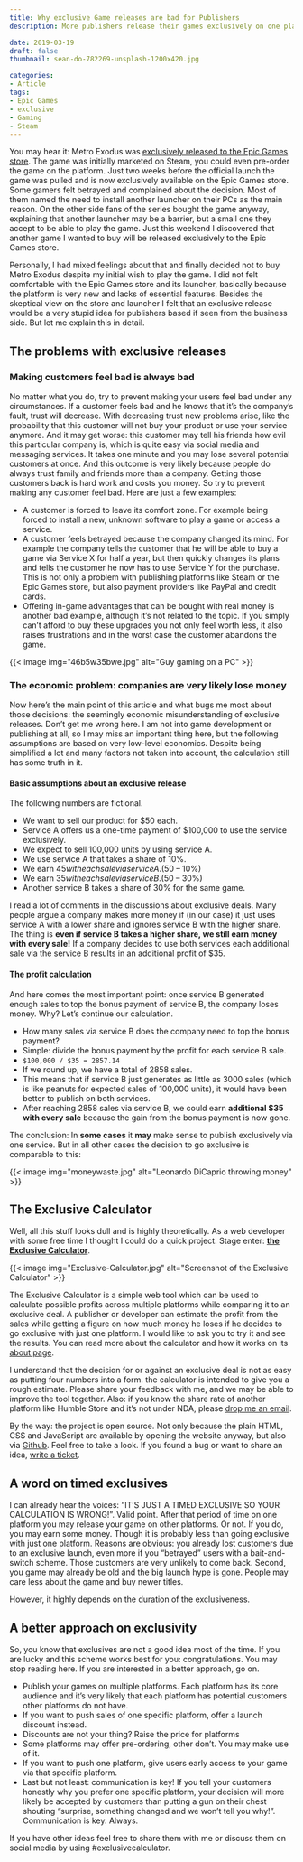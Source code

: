 ```yaml
---
title: Why exclusive Game releases are bad for Publishers
description: More publishers release their games exclusively on one platform - and lose a lot of money with that. So I built a calculator for this.

date: 2019-03-19
draft: false
thumbnail: sean-do-782269-unsplash-1200x420.jpg

categories:
- Article
tags:
- Epic Games
- exclusive
- Gaming
- Steam
---
```


You may hear it: Metro Exodus was [exclusively released to the Epic Games store](https://www.engadget.com/2019/01/28/metro-exodus-epic-games-exclusive/). The game was initially marketed on Steam, you could even pre-order the game on the platform. Just two weeks before the official launch the game was pulled and is now exclusively available on the Epic Games store. Some gamers felt betrayed and complained about the decision. Most of them named the need to install another launcher on their PCs as the main reason. On the other side fans of the series bought the game anyway, explaining that another launcher may be a barrier, but a small one they accept to be able to play the game. Just this weekend I discovered that another game I wanted to buy will be released exclusively to the Epic Games store.

Personally, I had mixed feelings about that and finally decided not to buy Metro Exodus despite my initial wish to play the game. I did not felt comfortable with the Epic Games store and its launcher, basically because the platform is very new and lacks of essential features. Besides the skeptical view on the store and launcher I felt that an exclusive release would be a very stupid idea for publishers based if seen from the business side. But let me explain this in detail.

## The problems with exclusive releases

### Making customers feel bad is always bad

No matter what you do, try to prevent making your users feel bad under any circumstances. If a customer feels bad and he knows that it’s the company’s fault, trust will decrease. With decreasing trust new problems arise, like the probability that this customer will not buy your product or use your service anymore. And it may get worse: this customer may tell his friends how evil this particular company is, which is quite easy via social media and messaging services. It takes one minute and you may lose several potential customers at once. And this outcome is very likely because people do always trust family and friends more than a company. Getting those customers back is hard work and costs you money. So try to prevent making any customer feel bad. Here are just a few examples:

* A customer is forced to leave its comfort zone. For example being forced to install a new, unknown software to play a game or access a service.
* A customer feels betrayed because the company changed its mind. For example the company tells the customer that he will be able to buy a game via Service X for half a year, but then quickly changes its plans and tells the customer he now has to use Service Y for the purchase. This is not only a problem with publishing platforms like Steam or the Epic Games store, but also payment providers like PayPal and credit cards.
* Offering in-game advantages that can be bought with real money is another bad example, although it’s not related to the topic. If you simply can’t afford to buy these upgrades you not only feel worth less, it also raises frustrations and in the worst case the customer abandons the game.

{{< image img="46b5w35bwe.jpg" alt="Guy gaming on a PC" >}}

### The economic problem: companies are very likely lose money
    
Now here’s the main point of this article and what bugs me most about those decisions: the seemingly economic misunderstanding of exclusive releases. Don’t get me wrong here. I am not into game development or publishing at all, so I may miss an important thing here, but the following assumptions are based on very low-level economics. Despite being simplified a lot and many factors not taken into account, the calculation still has some truth in it.

#### Basic assumptions about an exclusive release

The following numbers are fictional.

* We want to sell our product for $50 each.
* Service A offers us a one-time payment of $100,000 to use the service exclusively.
* We expect to sell 100,000 units by using service A.
* We use service A that takes a share of 10%.
* We earn $45 with each sale via service A. ($50 – 10%)
* We earn $35 with each sale via service B. ($50 – 30%)
* Another service B takes a share of 30% for the same game.

I read a lot of comments in the discussions about exclusive deals. Many people argue a company makes more money if (in our case) it just uses service A with a lower share and ignores service B with the higher share.
The thing is **even if service B takes a higher share, we still earn money with every sale!** If a company decides to use both services each additional sale via the service B results in an additional profit of $35.

#### The profit calculation

And here comes the most important point: once service B generated enough sales to top the bonus payment of service B, the company loses money. Why? Let’s continue our calculation.

* How many sales via service B does the company need to top the bonus payment?
* Simple: divide the bonus payment by the profit for each service B sale.
* `$100,000 / $35 = 2857.14`
* If we round up, we have a total of 2858 sales.
* This means that if service B just generates as little as 3000 sales (which is like peanuts for expected sales of 100,000 units), it would have been better to publish on both services.
* After reaching 2858 sales via service B, we could earn **additional $35 with every sale** because the gain from the bonus payment is now gone.

The conclusion: In **some cases** it **may** make sense to publish exclusively via one service. But in all other cases the decision to go exclusive is comparable to this:

{{< image img="moneywaste.jpg" alt="Leonardo DiCaprio throwing money" >}}

## The Exclusive Calculator

Well, all this stuff looks dull and is highly theoretically. As a web developer with some free time I thought I could do a quick project. Stage enter: [**the Exclusive Calculator**](https://exclusive-calculator.kovah.de/).

{{< image img="Exclusive-Calculator.jpg" alt="Screenshot of the Exclusive Calculator" >}}

The Exclusive Calculator is a simple web tool which can be used to calculate possible profits across multiple platforms while comparing it to an exclusive deal.
A publisher or developer can estimate the profit from the sales while getting a figure on how much money he loses if he decides to go exclusive with just one platform. I would like to ask you to try it and see the results.
You can read more about the calculator and how it works on its [about page](https://exclusive-calculator.kovah.de/).

I understand that the decision for or against an exclusive deal is not as easy as putting four numbers into a form. the calculator is intended to give you a rough estimate. Please share your feedback with me, and we may be able to improve the tool together.
Also: if you know the share rate of another platform like Humble Store and it’s not under NDA, please [drop me an email](https://kovah.de/).

By the way: the project is open source. Not only because the plain HTML, CSS and JavaScript are available by opening the website anyway, but also via [Github](https://github.com/Kovah/Exclusive-Calculator). Feel free to take a look. If you found a bug or want to share an idea, [write a ticket](https://github.com/Kovah/Exclusive-Calculator/issues/new).

## A word on timed exclusives

I can already hear the voices: “IT’S JUST A TIMED EXCLUSIVE SO YOUR CALCULATION IS WRONG!”.
Valid point. After that period of time on one platform you may release your game on other platforms. Or not. If you do, you may earn some money. Though it is probably less than going exclusive with just one platform. Reasons are obvious: you already lost customers due to an exclusive launch, even more if you “betrayed” users with a bait-and-switch scheme. Those customers are very unlikely to come back. Second, you game may already be old and the big launch hype is gone. People may care less about the game and buy newer titles.

However, it highly depends on the duration of the exclusiveness.

## A better approach on exclusivity

So, you know that exclusives are not a good idea most of the time. If you are lucky and this scheme works best for you: congratulations. You may stop reading here. If you are interested in a better approach, go on.

* Publish your games on multiple platforms. Each platform has its core audience and it’s very likely that each platform has potential customers other platforms do not have.
* If you want to push sales of one specific platform, offer a launch discount instead.
* Discounts are not your thing? Raise the price for platforms
* Some platforms may offer pre-ordering, other don’t. You may make use of it.
* If you want to push one platform, give users early access to your game via that specific platform.
* Last but not least: communication is key! If you tell your customers honestly why you prefer one specific platform, your decision will more likely be accepted by customers than putting a gun on their chest shouting “surprise, something changed and we won’t tell you why!”. Communication is key. Always.

If you have other ideas feel free to share them with me or discuss them on social media by using #exclusivecalculator.
